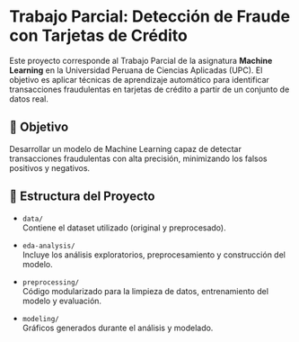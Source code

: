 # Trabajo Parcial: Detección de Fraude con Tarjetas de Crédito

Este proyecto corresponde al Trabajo Parcial de la asignatura **Machine Learning** en la Universidad Peruana de Ciencias Aplicadas (UPC). El objetivo es aplicar técnicas de aprendizaje automático para identificar transacciones fraudulentas en tarjetas de crédito a partir de un conjunto de datos real.

## 📌 Objetivo

Desarrollar un modelo de Machine Learning capaz de detectar transacciones fraudulentas con alta precisión, minimizando los falsos positivos y negativos.

## 📁 Estructura del Proyecto

- `data/`  
  Contiene el dataset utilizado (original y preprocesado).

- `eda-analysis/`  
  Incluye los análisis exploratorios, preprocesamiento y construcción del modelo.

- `preprocessing/`  
  Código modularizado para la limpieza de datos, entrenamiento del modelo y evaluación.

- `modeling/`  
  Gráficos generados durante el análisis y modelado.
